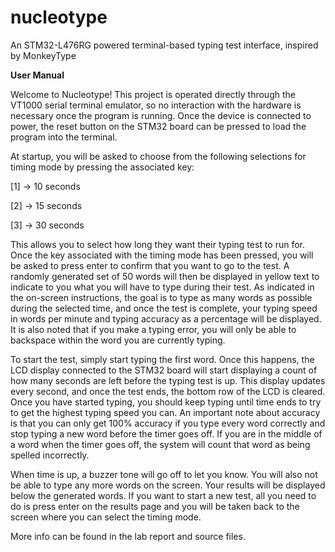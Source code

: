 # nucleotype
An STM32-L476RG powered terminal-based typing test interface, inspired by MonkeyType

**User Manual**

Welcome to Nucleotype! This project is operated directly through the VT1000 serial terminal emulator, 
so no interaction with the hardware is necessary once the program is running. Once the device is connected
to power, the reset button on the STM32 board can be pressed to load the program into the terminal.

At startup, you will be asked to choose from the following selections for timing mode by pressing the 
associated key:

[1] → 10 seconds 

[2] → 15 seconds

[3] → 30 seconds

This allows you to select how long they want their typing test to run for. Once the key associated with the
timing mode has been pressed, you will be asked to press enter to confirm that you want to go to the test. A 
randomly generated set of 50 words will then be displayed in yellow text to indicate to you what you will 
have to type during their test. As indicated in the on-screen instructions, the goal is to type as many words
as possible during the selected time, and once the test is complete, your typing speed in words per minute 
and typing accuracy as a percentage will be displayed. It is also noted that if you make a typing error, you
will only be able to backspace within the word you are currently typing.

To start the test, simply start typing the first word. Once this happens, the LCD display connected to the 
STM32 board will start displaying a count of how many seconds are left before the typing test is up. This 
display updates every second, and once the test ends, the bottom row of the LCD is cleared. Once you have 
started typing, you should keep typing until time ends to try to get the highest typing speed you can. An 
important note about accuracy is that you can only get 100% accuracy if you type every word correctly and stop
typing a new word before the timer goes off. If you are in the middle of a word when the timer goes off, the
system will count that word as being spelled incorrectly.

When time is up, a buzzer tone will go off to let you know. You will also not be able to type any more words 
on the screen. Your results will be displayed below the generated words. If you want to start a new test, all
you need to do is press enter on the results page and you will be taken back to the screen where you can select
the timing mode.

More info can be found in the lab report and source files.
